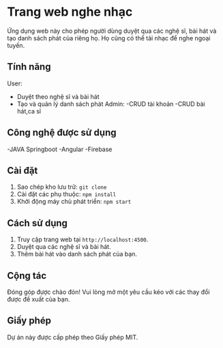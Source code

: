 # Trang web nghe nhạc

Ứng dụng web này cho phép người dùng duyệt qua các nghệ sĩ, bài hát và tạo danh sách phát của riêng họ. Họ cũng có thể tải nhạc để nghe ngoại tuyến.

## Tính năng
User:
- Duyệt theo nghệ sĩ và bài hát
- Tạo và quản lý danh sách phát
Admin:
-CRUD tài khoản
-CRUD bài hát,ca sĩ

## Công nghệ được sử dụng
-JAVA Springboot
-Angular
-Firebase
## Cài đặt

1. Sao chép kho lưu trữ: `git clone`
2. Cài đặt các phụ thuộc: `npm install`
3. Khởi động máy chủ phát triển: `npm start`

## Cách sử dụng

1. Truy cập trang web tại `http://localhost:4500`.
2. Duyệt qua các nghệ sĩ và bài hát.
3. Thêm bài hát vào danh sách phát của bạn.

## Cộng tác

Đóng góp được chào đón! Vui lòng mở một yêu cầu kéo với các thay đổi được đề xuất của bạn.

## Giấy phép

Dự án này được cấp phép theo Giấy phép MIT.
